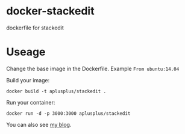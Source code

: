 # docker-stackedit
dockerfile for stackedit

# Useage

Change the base image in the Dockerfile.
Example `From ubuntu:14.04`

Build your image:

```
docker build -t aplusplus/stackedit .
```

Run your container:

```
docker run -d -p 3000:3000 aplusplus/stackedit
```

You can also see [my blog](http://njuaplusplus.com/post/dockerize-stackedit/).
